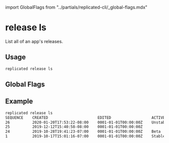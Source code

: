 import GlobalFlags from "../partials/replicated-cli/_global-flags.mdx"

# release ls

List all of an app's releases.

## Usage
```bash
replicated release ls
```

## Global Flags

<GlobalFlags/>

## Example
```bash
replicated release ls
SEQUENCE    CREATED                      EDITED                  ACTIVE_CHANNELS
26          2020-01-20T17:53:22-08:00    0001-01-01T00:00:00Z    Unstable
25          2019-12-12T15:40:58-08:00    0001-01-01T00:00:00Z    
24          2019-10-28T19:41:23-07:00    0001-01-01T00:00:00Z    Beta
1           2019-10-17T15:01:16-07:00    0001-01-01T00:00:00Z    Stable   
```

